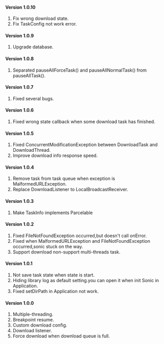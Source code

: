 #### Version 1.0.10
1. Fix wrong download state.
2. Fix TaskConfig not work error.

#### Version 1.0.9
1. Upgrade database.

#### Version 1.0.8
1. Separated pauseAllForceTask() and pauseAllNormalTask() from pauseAllTask().

#### Version 1.0.7
1. Fixed several bugs.

#### Version 1.0.6
1. Fixed wrong state callback when some download task has finished.

#### Version 1.0.5
1. Fixed ConcurrentModificationException between DownloadTask and DownloadThread.
2. Improve download info response speed.

#### Version 1.0.4
1. Remove task from task queue when exception is MalformedURLException.
2. Replace DownloadListener to LocalBroadcastReceiver.

#### Version 1.0.3
1. Make TaskInfo implements Parcelable

#### Version 1.0.2
1. Fixed FileNotFoundException occurred,but doesn't call onError.
2. Fixed when MalformedURLException and FileNotFoundException occurred,sonic stuck on the way.
3. Support download non-support multi-threads task.

#### Version 1.0.1
1. Not save task state when state is start.
2. Hiding library log as default setting.you can open it when init Sonic in Application.
3. Fixed setDirPath in Application not work.

#### Version 1.0.0
1. Multiple-threading.
2. Breakpoint resume.
3. Custom download config.
4. Download listener.
5. Force download when download queue is full.